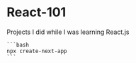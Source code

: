 # React-101
Projects I did while I was learning React.js

    ```bash
    npx create-next-app
    ```
